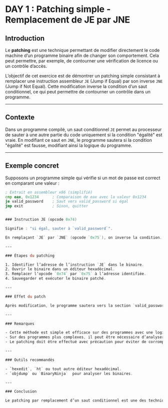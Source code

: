 # DAY 1 : Patching simple - Remplacement de JE par JNE

## Introduction

Le **patching** est une technique permettant de modifier directement le code machine d’un programme binaire afin de changer son comportement. Cela peut permettre, par exemple, de contourner une vérification de licence ou un contrôle d’accès.

L’objectif de cet exercice est de démontrer un patching simple consistant à remplacer une instruction assembleur `JE` (Jump if Equal) par son inverse `JNE` (Jump if Not Equal). Cette modification inverse la condition d’un saut conditionnel, ce qui peut permettre de contourner un contrôle dans un programme.

---

## Contexte

Dans un programme compilé, un saut conditionnel `JE` permet au processeur de sauter à une autre partie du code uniquement si la condition "égalité" est vraie. En modifiant ce saut en `JNE`, le programme sautera si la condition "égalité" est fausse, modifiant ainsi la logique du programme.

---

## Exemple concret

Supposons un programme simple qui vérifie si un mot de passe est correct en comparant une valeur :

```asm
; Extrait en assembleur x86 (simplifié)
cmp eax, 0x1234      ; Comparaison de eax avec la valeur 0x1234
je valid_password    ; Saut vers valid_password si égal
jmp exit             ; Sinon, quitter


### Instruction JE (opcode 0x74)

Signifie : "si égal, sauter à `valid_password`".

En remplaçant `JE` par `JNE` (opcode `0x75`), on inverse la condition.

---

### Étapes du patching

1. Identifier l’adresse de l’instruction `JE` dans le binaire.  
2. Ouvrir le binaire dans un éditeur hexadécimal.  
3. Remplacer l’opcode `0x74` par `0x75` à l’adresse identifiée.  
4. Sauvegarder et exécuter le binaire patché.

---

### Effet du patch

Après modification, le programme sautera vers la section `valid_password` uniquement si la comparaison est fausse, ce qui inverse la logique et permet d’outrepasser la vérification initiale.

---

### Remarques

- Cette méthode est simple et efficace sur des programmes avec une logique linéaire.  
- Sur des programmes plus complexes, il peut être nécessaire d’analyser plus en profondeur et de patcher plusieurs endroits.  
- Le patching doit être effectué avec précaution pour éviter de corrompre le binaire.

---

### Outils recommandés

- `hexedit`, `ht` ou tout autre éditeur hexadécimal.  
- `objdump` ou `BinaryNinja`  pour analyser les binaires.  

---

### Conclusion

Le patching par remplacement d’un saut conditionnel est une des techniques fondamentales du cracking. Ce premier exemple illustre comment un simple changement d’opcode peut modifier significativement le comportement d’un programme.
